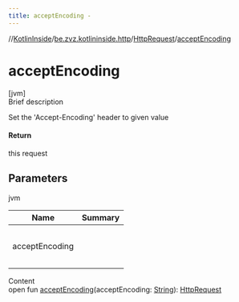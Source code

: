 ```yaml
---
title: acceptEncoding -
---
```

//[KotlinInside](../../index.md)/[be.zvz.kotlininside.http](../index.md)/[HttpRequest](index.md)/[acceptEncoding](accept-encoding.md)



# acceptEncoding  
[jvm]  
Brief description  


Set the 'Accept-Encoding' header to given value



#### Return  


this request



## Parameters  
  
jvm  
  
|  Name|  Summary| 
|---|---|
| acceptEncoding| <br><br><br><br>
  
  
Content  
open fun [acceptEncoding](accept-encoding.md)(acceptEncoding: [String](https://docs.oracle.com/javase/7/docs/api/java/lang/String.html)): [HttpRequest](index.md)  



